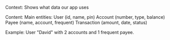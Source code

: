 Context: Shows what data our app uses



Content: Main entities: User (id, name, pin) Account (number, type, balance) Payee (name, account, frequent) Transaction (amount, date, status)



Example: User "David" with 2 accounts and 1 frequent payee.






